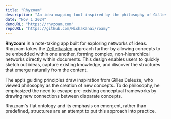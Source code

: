 ```yaml
---
title: "Rhyzoam"
description: "An idea mapping tool inspired by the philosophy of Gilles Deleuze"
date: "Nov 1 2024"
demoURL: "https://rhyzoam.com"
repoURL: "https://github.com/MishaKanai/roamy"
---
```


**Rhyzoam** is a note-taking app built for exploring networks of ideas.
Rhyzoam takes the [Zettelkasten](https://en.wikipedia.org/wiki/Zettelkasten) approach further by allowing concepts to be embedded within one another, forming complex, non-hierarchical networks directly within documents.
This design enables users to quickly sketch out ideas, capture existing knowledge, and discover the structures that emerge naturally from the content.

The app’s guiding principles draw inspiration from Gilles Deleuze, who viewed philosophy as the creation of new concepts. To do philosophy, he emphasized the need to escape pre-existing conceptual frameworks by drawing new connections between disparate concepts.

Rhyzoam's flat ontology and its emphasis on emergent, rather than predefined, structures are an attempt to put this approach into practice.
